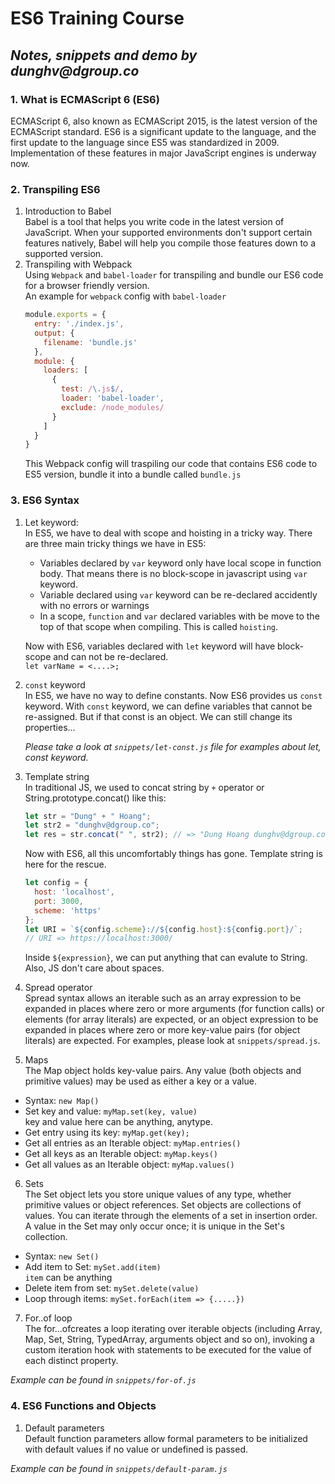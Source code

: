 # **ES6 Training Course**
## _Notes, snippets and demo by dunghv@dgroup.co_

### **1. What is ECMAScript 6 (ES6)**  
ECMAScript 6, also known as ECMAScript 2015, is the latest version of the ECMAScript standard. ES6 is a significant update to the language, and the first update to the language since ES5 was standardized in 2009. Implementation of these features in major JavaScript engines is underway now.

### **2. Transpiling ES6**  
1. Introduction to Babel  
Babel is a tool that helps you write code in the latest version of JavaScript. When your supported environments don't support certain features natively, Babel will help you compile those features down to a supported version.
2. Transpiling with Webpack  
Using `Webpack` and `babel-loader` for transpiling and bundle our ES6 code for a browser friendly version.  
An example for `webpack` config with `babel-loader`  
    ```javascript - webpack.config.js
    module.exports = {
      entry: './index.js',
      output: {
        filename: 'bundle.js'
      },
      module: {
        loaders: [
          {
            test: /\.js$/,
            loader: 'babel-loader',
            exclude: /node_modules/
          }
        ]
      }
    }
    ```
    This Webpack config will traspiling our code that contains ES6 code to ES5 version, bundle it into a bundle called `bundle.js`

### **3. ES6 Syntax**
1. Let keyword:  
In ES5, we have to deal with scope and hoisting in a tricky way. There are three main tricky things we have in ES5:

    - Variables declared by `var` keyword only have local scope in function body. That means there is no block-scope in javascript using `var` keyword.
    - Variable declared using `var` keyword can be re-declared accidently with no errors or warnings
    - In a scope, `function` and `var` declared variables with be move to the top of that scope when compiling. This is called `hoisting`.  

    Now with ES6, variables declared with `let` keyword will have block-scope and can not be re-declared.  
        `let varName = <....>;`

2. `const` keyword  
In ES5, we have no way to define constants. Now ES6 provides us `const` keyword. With `const` keyword, we can define variables that cannot be re-assigned. But if that const is an object. We can still change its properties...

    _Please take a look at `snippets/let-const.js` file for examples about let, const keyword._

3. Template string  
In traditional JS, we used to concat string by `+` operator or String.prototype.concat() like this:  
    ```javascript
    let str = "Dung" + " Hoang";
    let str2 = "dunghv@dgroup.co";
    let res = str.concat(" ", str2); // => "Dung Hoang dunghv@dgroup.co"
    ```
    Now with ES6, all this uncomfortably things has gone. Template string is here for the rescue.  
    ```javascript
    let config = {
      host: 'localhost',
      port: 3000,
      scheme: 'https'
    };
    let URI = `${config.scheme}://${config.host}:${config.port}/`;
    // URI => https://localhost:3000/
    ```
    Inside `${expression}`, we can put anything that can evalute to String. Also, JS don't care about spaces.

4. Spread operator  
Spread syntax allows an iterable such as an array expression to be expanded in places where zero or more arguments (for function calls) or elements (for array literals) are expected, or an object expression to be expanded in places where zero or more key-value pairs (for object literals) are expected. For examples, please look at `snippets/spread.js`.

5. Maps  
The Map object holds key-value pairs. Any value (both objects and primitive values) may be used as either a key or a value.  
  - Syntax: `new Map()`
  - Set key and value: `myMap.set(key, value)`  
    key and value here can be anything, anytype.
  - Get entry using its key: `myMap.get(key);`
  - Get all entries as an Iterable object: `myMap.entries()`
  - Get all keys as an Iterable object: `myMap.keys()`
  - Get all values as an Iterable object: `myMap.values()`

6. Sets  
The Set object lets you store unique values of any type, whether primitive values or object references. Set objects are collections of values. You can iterate through the elements of a set in insertion order. A value in the Set may only occur once; it is unique in the Set's collection. 
  - Syntax: `new Set()`
  - Add item to Set: `mySet.add(item)`  
    `item` can be anything
  - Delete item from set: `mySet.delete(value)`
  - Loop through items: `mySet.forEach(item => {.....})`

7. For..of loop  
The for...ofcreates a loop iterating over iterable objects (including Array, Map, Set, String, TypedArray, arguments object and so on), invoking a custom iteration hook with statements to be executed for the value of each distinct property.

_Example can be found in `snippets/for-of.js`_

### **4. ES6 Functions and Objects**  

1. Default parameters  
Default function parameters allow formal parameters to be initialized with default values if no value or undefined is passed.  

_Example can be found in `snippets/default-param.js`_